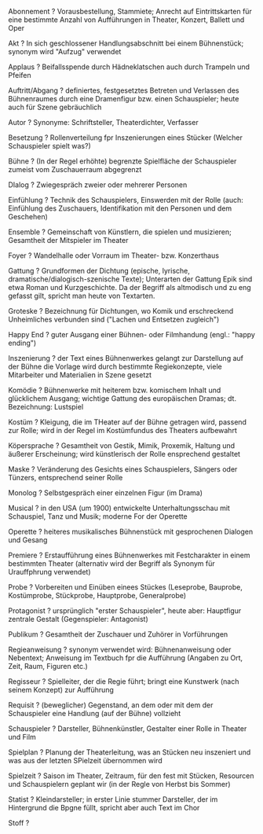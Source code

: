 Abonnement
?
Vorausbestellung, Stammiete; Anrecht auf Eintrittskarten für eine bestimmte Anzahl von Aufführungen in Theater, Konzert, Ballett und Oper


Akt
?
In sich geschlossener Handlungsabschnitt bei einem Bühnenstück; synonym wird "Aufzug" verwendet

Applaus
?
Beifallsspende durch Hädneklatschen auch durch Trampeln und Pfeifen

Auftritt/Abgang
?
definiertes, festgesetztes Betreten und Verlassen des Bühnenraumes durch eine Dramenfigur bzw. einen Schauspieler; heute auch für Szene gebräuchlich

Autor
?
Synonyme: Schriftsteller, Theaterdichter, Verfasser

Besetzung
?
Rollenverteilung fpr Inszenierungen eines Stücker (Welcher Schauspieler spielt was?)

Bühne
?
(In der Regel erhöhte) begrenzte Spielfläche der Schauspieler zumeist vom Zuschauerraum abgegrenzt

DIalog
?
Zwiegespräch zweier oder mehrerer Personen

Einfühlung
?
Technik des Schauspielers, Einswerden mit der Rolle (auch: Einfühlung des Zuschauers, Identifikation mit den Personen und dem Geschehen)

Ensemble
?
Gemeinschaft von Künstlern, die spielen und musizieren; Gesamtheit der Mitspieler im Theater

Foyer
?
Wandelhalle oder Vorraum im Theater- bzw. Konzerthaus

Gattung
?
Grundformen der Dichtung (epische, lyrische, dramatische/dialogisch-szenische Texte); Unterarten der Gattung Epik sind etwa Roman und Kurzgeschichte. Da der Begriff als altmodisch und zu eng gefasst gilt, spricht man heute von Textarten.

Groteske
? 
Bezeichnung für Dichtungen, wo Komik und erschreckend Unheimliches verbunden sind ("Lachen und Entsetzen zugleich")

Happy End
?
guter Ausgang einer Bühnen- oder Filmhandung (engl.: "happy ending")

Inszenierung
?
der Text eines Bühnenwerkes gelangt zur Darstellung auf der Bühne die Vorlage wird durch bestimmte Regiekonzepte,
viele Mitarbeiter und Materialien in Szene gesetzt

Komödie
?
Bühnenwerke mit heiterem bzw. komischem Inhalt und glücklichem Ausgang; wichtige Gattung des europäischen Dramas; dt. Bezeichnung: Lustspiel

Kostüm
?
Kleigung, die im THeater auf der Bühne getragen wird, passend zur Rolle; wird in der Regel im Kostümfundus des Theaters aufbewahrt

Köpersprache
?
Gesamtheit von Gestik, Mimik, Proxemik, Haltung und äußerer Erscheinung; wird künstlerisch der Rolle ensprechend gestaltet

Maske
?
Veränderung des Gesichts eines Schauspielers, Sängers oder Tünzers, entsprechend seiner Rolle

Monolog
?
Selbstgespräch einer einzelnen Figur (im Drama)

Musical
?
in den USA (um 1900) entwickelte Unterhaltungsschau mit Schauspiel, Tanz und Musik; moderne For der Operette

Operette
?
heiteres musikalisches Bühnenstück mit gesprochenen Dialogen und Gesang

Premiere
?
Erstaufführung eines Bühnenwerkes mit Festcharakter in einem bestimmten Theater (alternativ wird der Begriff als Synonym für Urauffphrung verwendet)

Probe
?
Vorbereiten und Einüben einees Stückes (Leseprobe, Bauprobe, Kostümprobe, Stückprobe, Hauptprobe, Generalprobe)

Protagonist
?
ursprünglich "erster Schauspieler", heute aber: Hauptfigur zentrale Gestalt (Gegenspieler: Antagonist)

Publikum
?
Gesamtheit der Zuschauer und Zuhörer in Vorführungen

Regieanweisung
?
synonym verwendet wird: Bühnenanweisung oder Nebentext; Anweisung im Textbuch fpr die Aufführung (Angaben zu Ort, Zeit, Raum, Figuren etc.)

Regisseur
?
Spielleiter, der die Regie führt; bringt eine Kunstwerk (nach seinem Konzept) zur Aufführung

Requisit
?
(beweglicher) Gegenstand, an dem oder mit dem der Schauspieler eine Handlung (auf der Bühne) vollzieht

Schauspieler
?
Darsteller, Bühnenkünstler, Gestalter einer Rolle in Theater und Film

Spielplan
?
Planung der Theaterleitung, was an Stücken neu inszeniert und was aus der letzten SPielzeit übernommen wird

Spielzeit
?
Saison im Theater, Zeitraum, für den fest mit Stücken, Resourcen und Schauspielern geplant wir (in der Regle von Herbst bis Sommer)

Statist
?
Kleindarsteller; in erster Linie stummer Darsteller, der im Hintergrund die Bpgne füllt, spricht aber auch Text im Chor

Stoff
?
